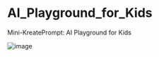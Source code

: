 # AI_Playground_for_Kids
Mini-KreatePrompt: AI Playground for Kids

![image](https://github.com/user-attachments/assets/cf75bd25-2f8f-4c80-b514-490dbe78e2ea)


